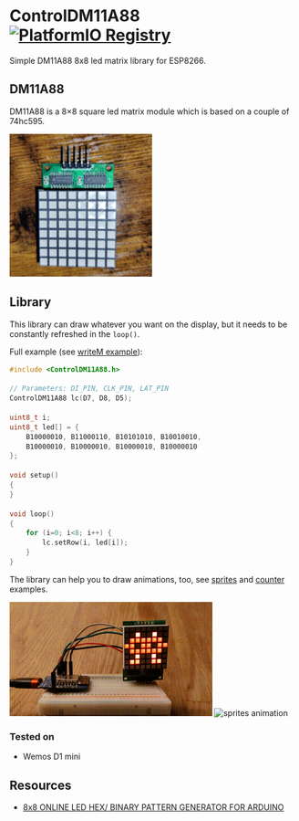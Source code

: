 # ControlDM11A88 [![PlatformIO Registry](https://badges.registry.platformio.org/packages/maxchinni/library/ControlDM11A88.svg)](https://registry.platformio.org/libraries/maxchinni/ControlDM11A88)
Simple DM11A88 8x8 led matrix library for ESP8266.

## DM11A88
DM11A88 is a 8×8 square led matrix module which is based on a couple of 74hc595.

<a href="docs/dm11a88-top-view.jpg?raw=1"><img alt="DM11A88 top view photo" src="docs/dm11a88-top-view.jpg" width="250" /></a>

## Library
This library can draw whatever you want on the display, but it needs to be constantly refreshed in the `loop()`.

Full example (see [writeM example](examples/writeM/)):

```cpp
#include <ControlDM11A88.h>

// Parameters: DI_PIN, CLK_PIN, LAT_PIN
ControlDM11A88 lc(D7, D8, D5);

uint8_t i;
uint8_t led[] = {
    B10000010, B11000110, B10101010, B10010010, 
    B10000010, B10000010, B10000010, B10000010
};

void setup()
{
}

void loop()
{
    for (i=0; i<8; i++) {
        lc.setRow(i, led[i]);
    }
}
```

The library can help you to draw animations, too, see [sprites](examples/sprites) and [counter](examples/counter)
examples.

<img alt="sprites animation" src="examples/sprites/sprites.gif" height="200" /> <img alt="sprites animation" src="examples/counter/counter.gif" height="200" />

### Tested on

* Wemos D1 mini

## Resources

* [8x8 ONLINE LED HEX/ BINARY PATTERN GENERATOR FOR ARDUINO](https://www.riyas.org/2013/12/online-led-matrix-font-generator-with.html)
